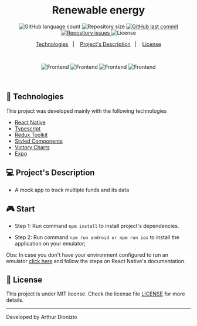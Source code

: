 <h1 align="center">
  Renewable energy
</h1>
<p align="center">
  <img alt="GitHub language count" src="https://img.shields.io/github/languages/count/dionart/renewable-energy">

  <img alt="Repository size" src="https://img.shields.io/github/repo-size/dionart/renewable-energy">
  
  <a href="https://github.com/dionart/renewable-energy/commits/master">
    <img alt="GitHub last commit" src="https://img.shields.io/github/last-commit/dionart/renewable-energy">
  </a>

  <a href="https://github.com/dionart/renewable-energy/issues">
    <img alt="Repository issues" src="https://img.shields.io/github/issues/dionart/renewable-energy">
  </a>

  <img alt="License" src="https://img.shields.io/badge/license-MIT-brightgreen">
</p>

<p align="center">
  <a href="#rocket-technologies">Technologies</a>&nbsp;&nbsp;&nbsp;|&nbsp;&nbsp;&nbsp;
  <a href="#-projects-description">Project's Description</a>&nbsp;&nbsp;&nbsp;|&nbsp;&nbsp;&nbsp;
  <a href="#memo-license">License</a>
</p>

<br>


<p align="center" style="width: 100%">
  <img alt="Frontend" src=".github/image1.jpeg">
  <img alt="Frontend" src=".github/image2.jpeg">
  <img alt="Frontend" src=".github/image3.jpeg">
  <img alt="Frontend" src=".github/image4.jpeg">
</p>

<br>

## :rocket: Technologies

This project was developed mainly with the following technologies

- [React Native](https://facebook.github.io/react-native/)
- [Typescript](https://www.typescriptlang.org/)
- [Redux Toolkit](https://redux-toolkit.js.org/)
- [Styled Components](https://styled-components.com/)
- [Victory Charts](https://formidable.com/open-source/victory/)
- [Expo](https://expo.dev/)

## 💻 Project's Description

- A mock app to track multiple funds and its data

## 🎮 Start

- Step 1: Run command `npm install` to install project's dependencies.

- Step 2: Run command `npm run android or npm run ios` to install the application on your emulator;

Obs: In case you don't have your environment configured to run an emulator [click here](https://reactnative.dev/docs/environment-setup) and follow the steps on React Native's documentation.


## :memo: License

This project is under MIT license. Check the license file [LICENSE](LICENSE) for more details.

---

Developed by Arthur Dionízio
